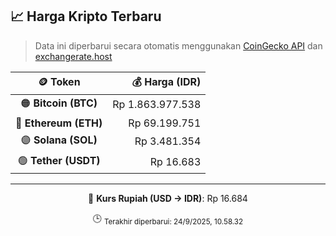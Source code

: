 

<!-- HARGA_KRIPTO -->
## 📈 Harga Kripto Terbaru

> Data ini diperbarui secara otomatis menggunakan [CoinGecko API](https://www.coingecko.com/) dan [exchangerate.host](https://exchangerate.host/)

<div align="center">

| 🪙 Token | 💰 Harga (IDR) |
|:------:|---------------:|
| 🟠 **Bitcoin (BTC)**   | Rp 1.863.977.538 |
| 🔵 **Ethereum (ETH)**  | Rp 69.199.751 |
| 🟣 **Solana (SOL)**    | Rp 3.481.354 |
| 🟢 **Tether (USDT)**   | Rp 16.683 |

---

💱 **Kurs Rupiah (USD → IDR)**: Rp 16.684

🕒 <sub>Terakhir diperbarui: 24/9/2025, 10.58.32</sub>

</div>
<!-- /HARGA_KRIPTO -->